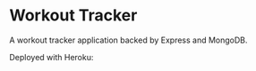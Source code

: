 # Workout Tracker

A workout tracker application backed by Express and MongoDB.

Deployed with Heroku: []()
